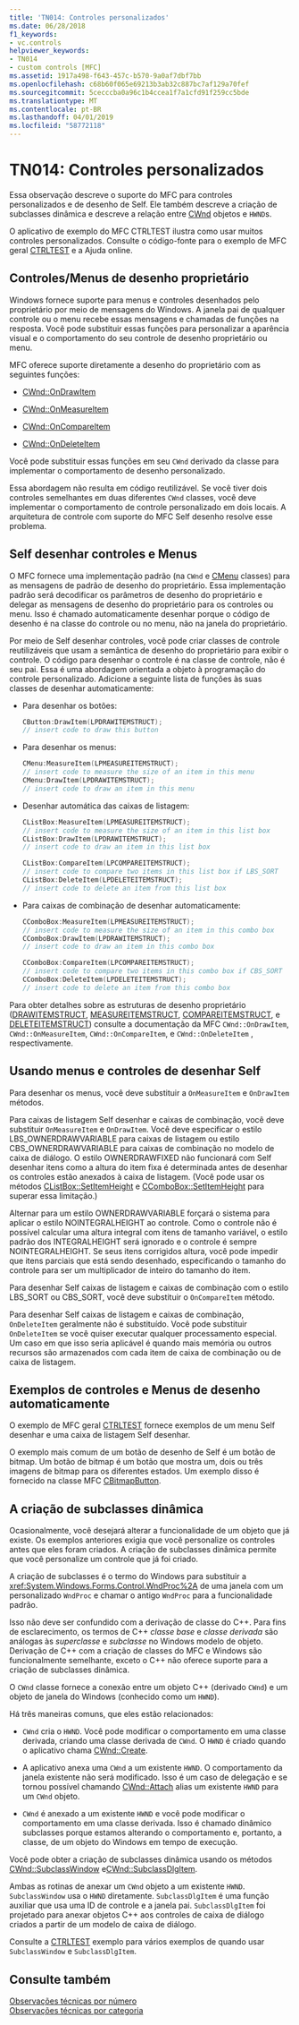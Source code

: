 ```yaml
---
title: 'TN014: Controles personalizados'
ms.date: 06/28/2018
f1_keywords:
- vc.controls
helpviewer_keywords:
- TN014
- custom controls [MFC]
ms.assetid: 1917a498-f643-457c-b570-9a0af7dbf7bb
ms.openlocfilehash: c68b60f065e69213b3ab32c887bc7af129a70fef
ms.sourcegitcommit: 5cecccba0a96c1b4ccea1f7a1cfd91f259cc5bde
ms.translationtype: MT
ms.contentlocale: pt-BR
ms.lasthandoff: 04/01/2019
ms.locfileid: "58772118"
---
```

# <a name="tn014-custom-controls"></a>TN014: Controles personalizados

Essa observação descreve o suporte do MFC para controles personalizados e de desenho de Self. Ele também descreve a criação de subclasses dinâmica e descreve a relação entre [CWnd](../mfc/reference/cwnd-class.md) objetos e `HWND`s.

O aplicativo de exemplo do MFC CTRLTEST ilustra como usar muitos controles personalizados. Consulte o código-fonte para o exemplo de MFC geral [CTRLTEST](../overview/visual-cpp-samples.md) e a Ajuda online.

## <a name="owner-draw-controlsmenus"></a>Controles/Menus de desenho proprietário

Windows fornece suporte para menus e controles desenhados pelo proprietário por meio de mensagens do Windows. A janela pai de qualquer controle ou o menu recebe essas mensagens e chamadas de funções na resposta. Você pode substituir essas funções para personalizar a aparência visual e o comportamento do seu controle de desenho proprietário ou menu.

MFC oferece suporte diretamente a desenho do proprietário com as seguintes funções:

- [CWnd::OnDrawItem](../mfc/reference/cwnd-class.md#ondrawitem)

- [CWnd::OnMeasureItem](../mfc/reference/cwnd-class.md#onmeasureitem)

- [CWnd::OnCompareItem](../mfc/reference/cwnd-class.md#oncompareitem)

- [CWnd::OnDeleteItem](../mfc/reference/cwnd-class.md#ondeleteitem)

Você pode substituir essas funções em seu `CWnd` derivado da classe para implementar o comportamento de desenho personalizado.

Essa abordagem não resulta em código reutilizável. Se você tiver dois controles semelhantes em duas diferentes `CWnd` classes, você deve implementar o comportamento de controle personalizado em dois locais. A arquitetura de controle com suporte do MFC Self desenho resolve esse problema.

## <a name="self-draw-controls-and-menus"></a>Self desenhar controles e Menus

O MFC fornece uma implementação padrão (na `CWnd` e [CMenu](../mfc/reference/cmenu-class.md) classes) para as mensagens de padrão de desenho do proprietário. Essa implementação padrão será decodificar os parâmetros de desenho do proprietário e delegar as mensagens de desenho do proprietário para os controles ou menu. Isso é chamado automaticamente desenhar porque o código de desenho é na classe do controle ou no menu, não na janela do proprietário.

Por meio de Self desenhar controles, você pode criar classes de controle reutilizáveis que usam a semântica de desenho do proprietário para exibir o controle. O código para desenhar o controle é na classe de controle, não é seu pai. Essa é uma abordagem orientada a objeto à programação do controle personalizado. Adicione a seguinte lista de funções às suas classes de desenhar automaticamente:

- Para desenhar os botões:

    ```cpp
    CButton:DrawItem(LPDRAWITEMSTRUCT);
    // insert code to draw this button
    ```

- Para desenhar os menus:

    ```cpp
    CMenu:MeasureItem(LPMEASUREITEMSTRUCT);
    // insert code to measure the size of an item in this menu
    CMenu:DrawItem(LPDRAWITEMSTRUCT);
    // insert code to draw an item in this menu
    ```

- Desenhar automática das caixas de listagem:

    ```cpp
    CListBox:MeasureItem(LPMEASUREITEMSTRUCT);
    // insert code to measure the size of an item in this list box
    CListBox:DrawItem(LPDRAWITEMSTRUCT);
    // insert code to draw an item in this list box

    CListBox:CompareItem(LPCOMPAREITEMSTRUCT);
    // insert code to compare two items in this list box if LBS_SORT
    CListBox:DeleteItem(LPDELETEITEMSTRUCT);
    // insert code to delete an item from this list box
    ```

- Para caixas de combinação de desenhar automaticamente:

    ```cpp
    CComboBox:MeasureItem(LPMEASUREITEMSTRUCT);
    // insert code to measure the size of an item in this combo box
    CComboBox:DrawItem(LPDRAWITEMSTRUCT);
    // insert code to draw an item in this combo box

    CComboBox:CompareItem(LPCOMPAREITEMSTRUCT);
    // insert code to compare two items in this combo box if CBS_SORT
    CComboBox:DeleteItem(LPDELETEITEMSTRUCT);
    // insert code to delete an item from this combo box
    ```

Para obter detalhes sobre as estruturas de desenho proprietário ([DRAWITEMSTRUCT](/windows/desktop/api/winuser/ns-winuser-tagdrawitemstruct), [MEASUREITEMSTRUCT](/windows/desktop/api/winuser/ns-winuser-tagmeasureitemstruct), [COMPAREITEMSTRUCT](/windows/desktop/api/winuser/ns-winuser-tagcompareitemstruct), e [DELETEITEMSTRUCT](/windows/desktop/api/winuser/ns-winuser-tagdeleteitemstruct)) consulte a documentação da MFC `CWnd::OnDrawItem`, `CWnd::OnMeasureItem`, `CWnd::OnCompareItem`, e `CWnd::OnDeleteItem` , respectivamente.

## <a name="using-self-draw-controls-and-menus"></a>Usando menus e controles de desenhar Self

Para desenhar os menus, você deve substituir a `OnMeasureItem` e `OnDrawItem` métodos.

Para caixas de listagem Self desenhar e caixas de combinação, você deve substituir `OnMeasureItem` e `OnDrawItem`. Você deve especificar o estilo LBS_OWNERDRAWVARIABLE para caixas de listagem ou estilo CBS_OWNERDRAWVARIABLE para caixas de combinação no modelo de caixa de diálogo. O estilo OWNERDRAWFIXED não funcionará com Self desenhar itens como a altura do item fixa é determinada antes de desenhar os controles estão anexados à caixa de listagem. (Você pode usar os métodos [CListBox::SetItemHeight](../mfc/reference/clistbox-class.md#setitemheight) e [CComboBox::SetItemHeight](../mfc/reference/ccombobox-class.md#setitemheight) para superar essa limitação.)

Alternar para um estilo OWNERDRAWVARIABLE forçará o sistema para aplicar o estilo NOINTEGRALHEIGHT ao controle. Como o controle não é possível calcular uma altura integral com itens de tamanho variável, o estilo padrão dos INTEGRALHEIGHT será ignorado e o controle é sempre NOINTEGRALHEIGHT. Se seus itens corrigidos altura, você pode impedir que itens parciais que está sendo desenhado, especificando o tamanho do controle para ser um multiplicador de inteiro do tamanho do item.

Para desenhar Self caixas de listagem e caixas de combinação com o estilo LBS_SORT ou CBS_SORT, você deve substituir o `OnCompareItem` método.

Para desenhar Self caixas de listagem e caixas de combinação, `OnDeleteItem` geralmente não é substituído. Você pode substituir `OnDeleteItem` se você quiser executar qualquer processamento especial. Um caso em que isso seria aplicável é quando mais memória ou outros recursos são armazenados com cada item de caixa de combinação ou de caixa de listagem.

## <a name="examples-of-self-drawing-controls-and-menus"></a>Exemplos de controles e Menus de desenho automaticamente

O exemplo de MFC geral [CTRLTEST](../overview/visual-cpp-samples.md) fornece exemplos de um menu Self desenhar e uma caixa de listagem Self desenhar.

O exemplo mais comum de um botão de desenho de Self é um botão de bitmap. Um botão de bitmap é um botão que mostra um, dois ou três imagens de bitmap para os diferentes estados. Um exemplo disso é fornecido na classe MFC [CBitmapButton](../mfc/reference/cbitmapbutton-class.md).

## <a name="dynamic-subclassing"></a>A criação de subclasses dinâmica

Ocasionalmente, você desejará alterar a funcionalidade de um objeto que já existe. Os exemplos anteriores exigia que você personalize os controles antes que eles foram criados. A criação de subclasses dinâmica permite que você personalize um controle que já foi criado.

A criação de subclasses é o termo do Windows para substituir a <xref:System.Windows.Forms.Control.WndProc%2A> de uma janela com um personalizado `WndProc` e chamar o antigo `WndProc` para a funcionalidade padrão.

Isso não deve ser confundido com a derivação de classe do C++. Para fins de esclarecimento, os termos de C++ *classe base* e *classe derivada* são análogas às *superclasse* e *subclasse* no Windows modelo de objeto. Derivação de C++ com a criação de classes do MFC e Windows são funcionalmente semelhante, exceto o C++ não oferece suporte para a criação de subclasses dinâmica.

O `CWnd` classe fornece a conexão entre um objeto C++ (derivado `CWnd`) e um objeto de janela do Windows (conhecido como um `HWND`).

Há três maneiras comuns, que eles estão relacionados:

- `CWnd` cria o `HWND`. Você pode modificar o comportamento em uma classe derivada, criando uma classe derivada de `CWnd`. O `HWND` é criado quando o aplicativo chama [CWnd::Create](../mfc/reference/cwnd-class.md#create).

- A aplicativo anexa uma `CWnd` a um existente `HWND`. O comportamento da janela existente não será modificado. Isso é um caso de delegação e se tornou possível chamando [CWnd::Attach](../mfc/reference/cwnd-class.md#attach) alias um existente `HWND` para um `CWnd` objeto.

- `CWnd` é anexado a um existente `HWND` e você pode modificar o comportamento em uma classe derivada. Isso é chamado dinâmico subclasses porque estamos alterando o comportamento e, portanto, a classe, de um objeto do Windows em tempo de execução.

Você pode obter a criação de subclasses dinâmica usando os métodos [CWnd::SubclassWindow](../mfc/reference/cwnd-class.md#subclasswindow) e[CWnd::SubclassDlgItem](../mfc/reference/cwnd-class.md#subclassdlgitem).

Ambas as rotinas de anexar um `CWnd` objeto a um existente `HWND`. `SubclassWindow` usa o `HWND` diretamente. `SubclassDlgItem` é uma função auxiliar que usa uma ID de controle e a janela pai. `SubclassDlgItem` foi projetado para anexar objetos C++ aos controles de caixa de diálogo criados a partir de um modelo de caixa de diálogo.

Consulte a [CTRLTEST](../overview/visual-cpp-samples.md) exemplo para vários exemplos de quando usar `SubclassWindow` e `SubclassDlgItem`.

## <a name="see-also"></a>Consulte também

[Observações técnicas por número](../mfc/technical-notes-by-number.md)<br/>
[Observações técnicas por categoria](../mfc/technical-notes-by-category.md)
